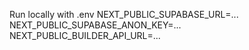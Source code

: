 Run locally with 
.env 
NEXT_PUBLIC_SUPABASE_URL=...
NEXT_PUBLIC_SUPABASE_ANON_KEY=...
NEXT_PUBLIC_BUILDER_API_URL=...
